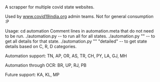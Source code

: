 A scrapper for multiple covid state websites.

Used by www.covid19india.org admin teams. Not for general consumption :P

Usage:
cd automation
Comment lines in automation.meta that do not need to be run.
./automation.py -- to run all for all states.
./automation.py "<state name>" -- to get all details for that state.
./automation.py "<state name>" "detailed" -- to get state details based on C, R, D categories.

Automation support:
TN, AP, OR, AS, TR, CH, PY, LA, GJ, MH

Automation through OCR:
BR, UP, RJ, PB

Future support:
KA, KL, MP
